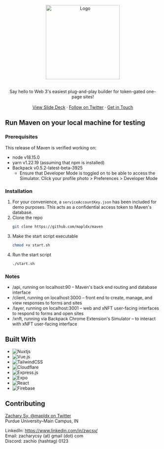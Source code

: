 <div align="center">
  <img src="https://i.imgur.com/McsmHX9.png" alt="Logo" width="240">

  <p align="center">
    <br>
    Say hello to Web 3's easiest plug-and-play builder for token-gated one-page sites!
    <br />
    <br />
    <a href="https://docs.google.com/presentation/d/1b1A2Uo5lgdJJ40G6-UFn7rkhz1k6AtPPpvYk3NUOvJc/edit?usp=sharing">View Slide Deck</a>
    ·
    <a href="https://twitter.com/usemaven_">Follow on Twitter</a>
    ·
    <a href="https://twitter.com/mapldx">Get in Touch</a>
  </p>
</div>

## Run Maven on your local machine for testing
### Prerequisites

This release of Maven is verified working on:
* node v18.15.0
* yarn v1.22.19 (assuming that npm is installed)
* Backpack v0.5.2-latest-beta-3925
  * Ensure that Developer Mode is toggled on to be able to access the Simulator. Click your profile photo > Preferences > Developer Mode

### Installation

1. For your convenience, a ```serviceAccountKey.json``` has been included for demo purposes. This acts as a confidential access token to Maven's database.
2. Clone the repo
   ```sh
   git clone https://github.com/mapldx/maven
   ```
3. Make the start script executable
   ```sh
   chmod +x start.sh
   ```
4. Run the start script
   ```sh
   ./start.sh
   ```

### Notes
* /api, running on localhost:90 – Maven's back end routing and database interface
* /client, running on localhost:3000 – front end to create, manage, and view responses to forms and sites
* /layer, running on localhost:3001 – web and xNFT user-facing interfaces to respond to forms and open sites
* /xnft, running via Backpack Chrome Extension's Simulator – to interact with xNFT user-facing interface

## Built With

* ![Nuxtjs](https://img.shields.io/badge/Nuxt-002E3B?style=for-the-badge&logo=nuxtdotjs&logoColor=#00DC82)
* ![Vue.js](https://img.shields.io/badge/vuejs-%2335495e.svg?style=for-the-badge&logo=vuedotjs&logoColor=%234FC08D)
* ![TailwindCSS](https://img.shields.io/badge/tailwindcss-%2338B2AC.svg?style=for-the-badge&logo=tailwind-css&logoColor=white)
* ![Cloudflare](https://img.shields.io/badge/Cloudflare-F38020?style=for-the-badge&logo=Cloudflare&logoColor=white)
* ![Express.js](https://img.shields.io/badge/express.js-%23404d59.svg?style=for-the-badge&logo=express&logoColor=%2361DAFB)
* ![Expo](https://img.shields.io/badge/expo-1C1E24?style=for-the-badge&logo=expo&logoColor=#D04A37)
* ![React](https://img.shields.io/badge/react-%2320232a.svg?style=for-the-badge&logo=react&logoColor=%2361DAFB)
* ![Firebase](https://img.shields.io/badge/Firebase-039BE5?style=for-the-badge&logo=Firebase&logoColor=white)

## Contributing

[Zachary Sy, @mapldx on Twitter](https://twitter.com/mapldx)<br>
Purdue University–Main Campus, IN<br>

LinkedIn: https://www.linkedin.com/in/zwcsy/<br>
Email: zacharycsy (at) gmail (dot) com<br>
Discord: zachio (hashtag) 0123
